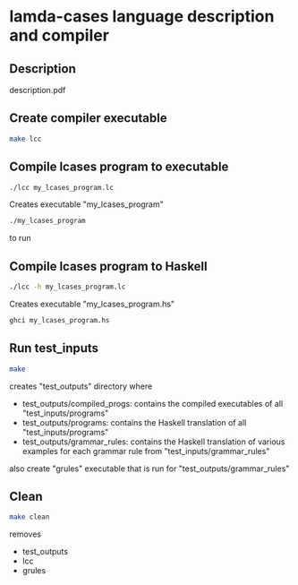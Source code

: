 # lamda-cases language description and compiler

## Description
description.pdf

## Create compiler executable
```bash
make lcc
```

## Compile lcases program to executable

```bash
./lcc my_lcases_program.lc
```

Creates executable "my_lcases_program"

```bash
./my_lcases_program
```
to run

## Compile lcases program to Haskell
```bash
./lcc -h my_lcases_program.lc
```

Creates executable "my_lcases_program.hs"

```bash
ghci my_lcases_program.hs
```

## Run test_inputs
```bash
make
```
creates "test_outputs" directory where
- test_outputs/compiled_progs: contains the compiled executables of all
"test_inputs/programs"
- test_outputs/programs: contains the Haskell translation of all
"test_inputs/programs"
- test_outputs/grammar_rules: contains the Haskell translation of various
examples for each grammar rule from "test_inputs/grammar_rules"

also create "grules" executable that is run for "test_outputs/grammar_rules"

## Clean
```bash
make clean
```
removes
- test_outputs
- lcc
- grules
